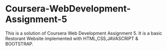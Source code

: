 # Coursera-WebDevelopment-Assignment-5
This is a solution of Coursera Web Development Assignment 5. It is a basic Restorant Website implemented with HTML,CSS,JAVASCRIPT & BOOTSTRAP.
